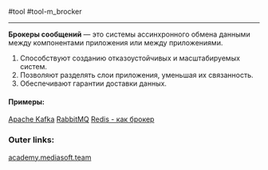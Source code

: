 #tool #tool-m_brocker

---
**Брокеры сообщений** — это системы ассинхронного обмена данными между компонентами приложения или между приложениями. 
1. Способствуют созданию отказоустойчивых и масштабируемых систем. 
2. Позволяют разделять слои приложения, уменьшая их связанность. 
3. Обеспечивают гарантии доставки данных.

#### Примеры:
[Apache Kafka](4.%20Tools/Message%20Brokers/Apache%20Kafka.md)
[RabbitMQ](4.%20Tools/Message%20Brokers/RabbitMQ.md)
[Redis - как брокер](4.%20Tools/Message%20Brokers/Redis%20-%20как%20брокер.md)


### Outer links:
[academy.mediasoft.team](https://academy.mediasoft.team/article/brokery-soobshenii-chto-eto-iz-chego-sostoyat-plyusy-i-minusy-sravnivaem-apache-kafka-redis-i-rabbitmq/?utm_source=chatgpt.com)